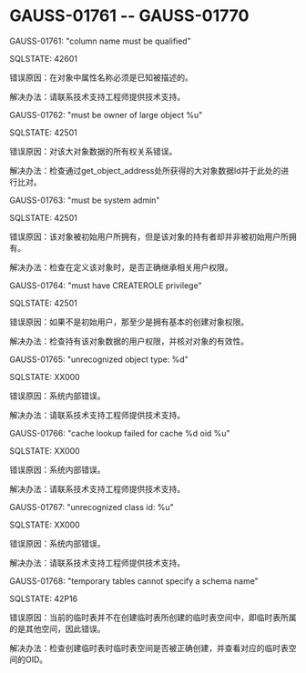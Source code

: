 # GAUSS-01761 -- GAUSS-01770<a name="ZH-CN_TOPIC_0302073652"></a>

GAUSS-01761: "column name must be qualified"

SQLSTATE: 42601

错误原因：在对象中属性名称必须是已知被描述的。

解决办法：请联系技术支持工程师提供技术支持。

GAUSS-01762: "must be owner of large object %u"

SQLSTATE: 42501

错误原因：对该大对象数据的所有权关系错误。

解决办法：检查通过get\_object\_address处所获得的大对象数据Id并于此处的进行比对。

GAUSS-01763: "must be system admin"

SQLSTATE: 42501

错误原因：该对象被初始用户所拥有，但是该对象的持有者却并非被初始用户所拥有。

解决办法：检查在定义该对象时，是否正确继承相关用户权限。

GAUSS-01764: "must have CREATEROLE privilege"

SQLSTATE: 42501

错误原因：如果不是初始用户，那至少是拥有基本的创建对象权限。

解决办法：检查持有该对象数据的用户权限，并核对对象的有效性。

GAUSS-01765: "unrecognized object type: %d"

SQLSTATE: XX000

错误原因：系统内部错误。

解决办法：请联系技术支持工程师提供技术支持。

GAUSS-01766: "cache lookup failed for cache %d oid %u"

SQLSTATE: XX000

错误原因：系统内部错误。

解决办法：请联系技术支持工程师提供技术支持。

GAUSS-01767: "unrecognized class id: %u"

SQLSTATE: XX000

错误原因：系统内部错误。

解决办法：请联系技术支持工程师提供技术支持。

GAUSS-01768: "temporary tables cannot specify a schema name"

SQLSTATE: 42P16

错误原因：当前的临时表并不在创建临时表所创建的临时表空间中，即临时表所属的是其他空间，因此错误。

解决办法：检查创建临时表时临时表空间是否被正确创建，并查看对应的临时表空间的OID。

